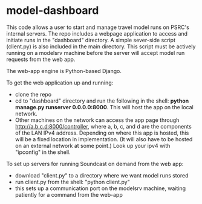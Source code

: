 model-dashboard
===============

This code allows a user to start and manage travel model runs on PSRC's internal servers. The repo includes a webpage application to access and initiate runs in the "dashboard" directory. A simple sever-side script (client.py) is also included in the main directory. This script must be actively running on a modelsrv machine before the server will accept model run requests from the web app.

The web-app engine is Python-based Django. 

To get the web application up and running:
- clone the repo
- cd to "dashboard" directory and run the following in the shell: **python manage.py runserver 0.0.0.0:8000**. This will host the app on the local network. 
- Other machines on the network can access the app page through http://a.b.c.d:8000/controller, where a, b, c, and d are the components of the LAN IPv4 address. Depending on where this app is hosted, this will be a fixed location in implementation. (It will also have to be hosted on an external network at some point.) Look up your ipv4 with "ipconfig" in the shell.

To set up servers for running Soundcast on demand from the web app:
- download "client.py" to a directory where we want model runs stored
- run client.py from the shell: "python client.py"
- this sets up a communication port on the modelsrv machine, waiting patiently for a command from the web-app



